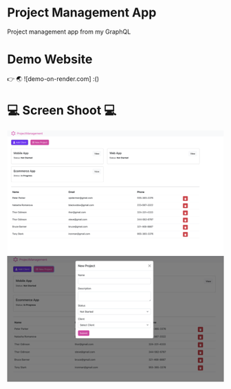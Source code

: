 # Project Management App

Project management app from my GraphQL

# Demo Website

👉 🌏 ![demo-on-render.com] :()

# 💻 Screen Shoot 💻

![alt text](0.png)
![alt text](1.png)
